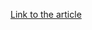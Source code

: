 [Link to the article](https://thehackernews.com/2024/12/thn-weekly-recap-top-cybersecurity_0611565081.html)
